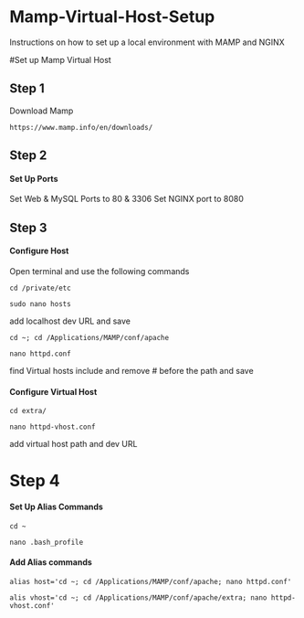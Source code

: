 # Mamp-Virtual-Host-Setup
Instructions on how to set up a local environment with MAMP and NGINX

#Set up Mamp Virtual Host

## Step 1

Download Mamp
```
https://www.mamp.info/en/downloads/
```

## Step 2

#### Set Up Ports
Set Web & MySQL Ports to 80 & 3306
Set NGINX port to 8080

## Step 3

#### Configure Host
Open terminal and use the following commands
```
cd /private/etc
```
```
sudo nano hosts
```
add localhost dev URL and save
```
cd ~; cd /Applications/MAMP/conf/apache
```
```
nano httpd.conf
```
find Virtual hosts include and remove # before the path and save

#### Configure Virtual Host
```
cd extra/
```
```
nano httpd-vhost.conf
```
add virtual host path and dev URL

# Step 4

#### Set Up Alias Commands
```
cd ~
```
```
nano .bash_profile
```
#### Add Alias commands
```
alias host='cd ~; cd /Applications/MAMP/conf/apache; nano httpd.conf'
```
```
alis vhost='cd ~; cd /Applications/MAMP/conf/apache/extra; nano httpd-vhost.conf'
```

